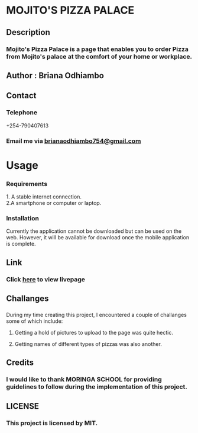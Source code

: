 # MOJITO'S PIZZA PALACE

## Description

### Mojito's Pizza Palace is a page that enables you to order Pizza from Mojito's palace at the comfort of your home or workplace.

## Author : Briana Odhiambo

## Contact

### Telephone

 +254-790407613

### Email me via <a href="mailto:brianaodhiambo754@gmail.com">brianaodhiambo754@gmail.com</a>

# Usage

### Requirements

 <p>1. A stable internet connection.<br>
 2.A smartphone or computer or laptop.</P>

### Installation

 <p> Currently the application cannot be downloaded but can be used on the web. However, it will be available for download once the mobile application is complete.

## Link

### Click <a href="" target="_blank">here</a> to view livepage

## Challanges

###

<p>

During my time creating this project, I encountered a couple of challanges some of which include:

1. Getting a hold of pictures to upload to the page was quite hectic.

2. Getting names of different types of pizzas was also another.

## Credits

### I would like to thank <strong>MORINGA SCHOOL</strong> for providing guidelines to follow during the implementation of this project.<br>


## LICENSE

### This project is licensed by <strong>MIT</strong>.
 
